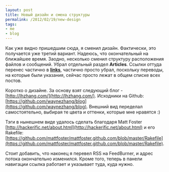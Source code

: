 ```yaml
---
layout: post
title: Новый дизайн и смена структуры
permalink: /2012/02/19/new-design
tags:
- me
- blog
---
```


Как уже видно пришедшим сюда, я сменил дизайн. Фактически, это получается уже третий вариант. Надеюсь, что окончательный на ближайшее время. Заодно, несколько сменил структуру расположения файлов и сообщений.
Убрал отдельный раздел **Articles**. Ссылки оттуда перенес частично в [**links**](/links.html), частично просто убрал, поскольку переводы, на которые были указания, сейчас просто лежат в общем списке всех постов.

<!--more-->

Коротко о дизайне.
За основу взят следующий блог - [http://lhzhang.com/](http://lhzhang.com/). Исходники на Github: [https://github.com/waynezhang/blog](https://github.com/waynezhang/blog). Внешний вид переделал самостоятельно, выбирая те цвета и оттенки, которые мне нравятся :)

Тэги в нынешнем виде удалось сделать благодаря Matt Foster [http://hackerific.net/about.html](http://hackerific.net/about.html) и его Rakefile: [https://github.com/mattfoster/mattfoster.github.com/blob/master/Rakefile](https://github.com/mattfoster/mattfoster.github.com/blob/master/Rakefile).

Стоит добавить, что наконец я перевел RSS на FeedBurner, и адрес потока окончательно изменился. Кроме того, теперь в панели навигации ссылка работает и указывает туда, куда нужно.
